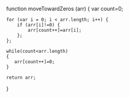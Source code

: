 function moveTowardZeros (arr) {
    var count=0;

    for (var i = 0; i < arr.length; i++) {
        if (arr[i]!=0) {
            arr[count++]=arr[i];
        };
    };

    while(count<arr.length)
    {
       arr[count++]=0;
    }

    return arr;
}

